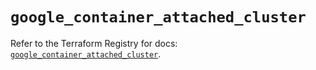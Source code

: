 # `google_container_attached_cluster`

Refer to the Terraform Registry for docs: [`google_container_attached_cluster`](https://registry.terraform.io/providers/hashicorp/google/6.49.2/docs/resources/container_attached_cluster).
